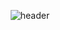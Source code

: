 
<div align="center">
  
![header](https://capsule-render.vercel.app/api?type=Rounded&text=Rainleaf&color=000000&fontColor=ffffff&fontSize=30)
</div>

